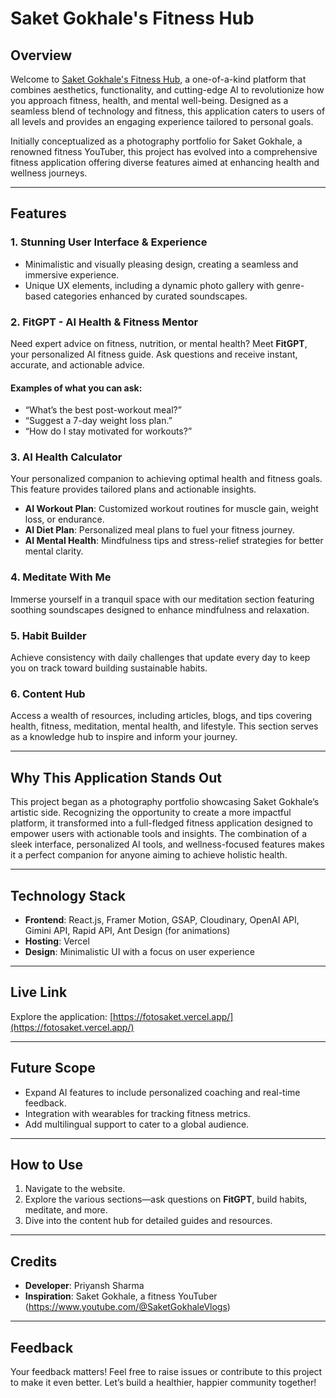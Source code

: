 # Saket Gokhale's Fitness Hub

## Overview
Welcome to [Saket Gokhale's Fitness Hub](https://fotosaket.vercel.app/), a one-of-a-kind platform that combines aesthetics, functionality, and cutting-edge AI to revolutionize how you approach fitness, health, and mental well-being. Designed as a seamless blend of technology and fitness, this application caters to users of all levels and provides an engaging experience tailored to personal goals.

Initially conceptualized as a photography portfolio for Saket Gokhale, a renowned fitness YouTuber, this project has evolved into a comprehensive fitness application offering diverse features aimed at enhancing health and wellness journeys. 

---

## Features

### 1. **Stunning User Interface & Experience**
- Minimalistic and visually pleasing design, creating a seamless and immersive experience.
- Unique UX elements, including a dynamic photo gallery with genre-based categories enhanced by curated soundscapes.

### 2. **FitGPT - AI Health & Fitness Mentor**
Need expert advice on fitness, nutrition, or mental health? Meet **FitGPT**, your personalized AI fitness guide. Ask questions and receive instant, accurate, and actionable advice.
#### Examples of what you can ask:
- “What’s the best post-workout meal?”
- “Suggest a 7-day weight loss plan.”
- “How do I stay motivated for workouts?”

### 3. **AI Health Calculator**
Your personalized companion to achieving optimal health and fitness goals. This feature provides tailored plans and actionable insights.
- **AI Workout Plan**: Customized workout routines for muscle gain, weight loss, or endurance.
- **AI Diet Plan**: Personalized meal plans to fuel your fitness journey.
- **AI Mental Health**: Mindfulness tips and stress-relief strategies for better mental clarity.

### 4. **Meditate With Me**
Immerse yourself in a tranquil space with our meditation section featuring soothing soundscapes designed to enhance mindfulness and relaxation.

### 5. **Habit Builder**
Achieve consistency with daily challenges that update every day to keep you on track toward building sustainable habits.

### 6. **Content Hub**
Access a wealth of resources, including articles, blogs, and tips covering health, fitness, meditation, mental health, and lifestyle. This section serves as a knowledge hub to inspire and inform your journey.

---

## Why This Application Stands Out
This project began as a photography portfolio showcasing Saket Gokhale’s artistic side. Recognizing the opportunity to create a more impactful platform, it transformed into a full-fledged fitness application designed to empower users with actionable tools and insights. The combination of a sleek interface, personalized AI tools, and wellness-focused features makes it a perfect companion for anyone aiming to achieve holistic health.

---

## Technology Stack
- **Frontend**: React.js, Framer Motion, GSAP, Cloudinary, OpenAI API, Gimini API, Rapid API, Ant Design (for animations)
- **Hosting**: Vercel
- **Design**: Minimalistic UI with a focus on user experience

---

## Live Link
Explore the application: [https://fotosaket.vercel.app/](https://fotosaket.vercel.app/)

---

## Future Scope
- Expand AI features to include personalized coaching and real-time feedback.
- Integration with wearables for tracking fitness metrics.
- Add multilingual support to cater to a global audience.

---

## How to Use
1. Navigate to the website.
2. Explore the various sections—ask questions on **FitGPT**, build habits, meditate, and more.
3. Dive into the content hub for detailed guides and resources.

---

## Credits
- **Developer**: Priyansh Sharma
- **Inspiration**: Saket Gokhale, a fitness YouTuber (https://www.youtube.com/@SaketGokhaleVlogs)

---

## Feedback
Your feedback matters! Feel free to raise issues or contribute to this project to make it even better. Let’s build a healthier, happier community together!
